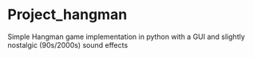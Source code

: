 # Project_hangman
Simple Hangman game implementation in python with a GUI and slightly nostalgic (90s/2000s) sound effects
